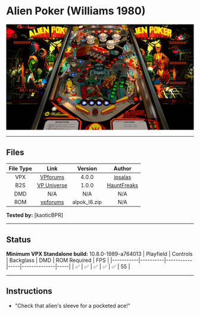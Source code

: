 # Alien Poker (Williams 1980)

![Table Preview](../../images/vpx-alienpoker.png)

---

## Files
| File Type | Link | Version | Author |
|:---------:|:----:|:-------:|:------:|
| VPX | [VPforums](https://www.vpforums.org/index.php?s=920da0de1e29988e389b98e25e90cfbe&app=downloads&showfile=13175) | 4.0.0 | [jpsalas](https://www.vpforums.org/index.php?showuser=277) |
| B2S | [VP Universe](https://vpuniverse.com/files/file/13228-alien-poker-williams-1980-b2s/) | 1.0.0 | [HauntFreaks](https://vpuniverse.com/profile/5216-hauntfreaks/) |
| DMD | N/A | N/A | N/A |
| ROM | [vpforums](https://www.vpforums.org/index.php?app=downloads&showfile=790) | alpok_l6.zip | N/A |

**Tested by:** [kaoticBPR]

---

## Status 
**Minimum VPX Standalone build:** 10.8.0-1989-a764013
| Playfield | Controls | Backglass | DMD | ROM Required | FPS | 
|-----------|----------|-----------|-----|--------------|-----|
| :white_check_mark: | :white_check_mark: | :white_check_mark: | :white_check_mark: | :white_check_mark: | 55 |

---

## Instructions
- "Check that alien's sleeve for a pocketed ace!"

